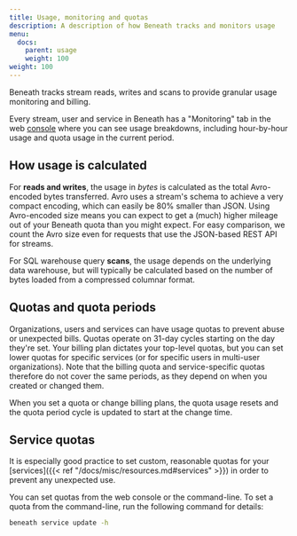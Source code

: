 ```yaml
---
title: Usage, monitoring and quotas
description: A description of how Beneath tracks and monitors usage
menu:
  docs:
    parent: usage
    weight: 100
weight: 100
---
```


Beneath tracks stream reads, writes and scans to provide granular usage monitoring and billing.

Every stream, user and service in Beneath has a "Monitoring" tab in the web [console](https://beneath.dev/?noredirect=1) where you can see usage breakdowns, including hour-by-hour usage and quota usage in the current period.

## How usage is calculated

For **reads and writes**, the usage in _bytes_ is calculated as the total Avro-encoded bytes transferred. Avro uses a stream's schema to achieve a very compact encoding, which can easily be 80% smaller than JSON. Using Avro-encoded size means you can expect to get a (much) higher mileage out of your Beneath quota than you might expect. For easy comparison, we count the Avro size even for requests that use the JSON-based REST API for streams.

For SQL warehouse query **scans**, the usage depends on the underlying data warehouse, but will typically be calculated based on the number of bytes loaded from a compressed columnar format.

## Quotas and quota periods

Organizations, users and services can have usage quotas to prevent abuse or unexpected bills. Quotas operate on 31-day cycles starting on the day they're set. Your billing plan dictates your top-level quotas, but you can set lower quotas for specific services (or for specific users in multi-user organizations). Note that the billing quota and service-specific quotas therefore do not cover the same periods, as they depend on when you created or changed them.

When you set a quota or change billing plans, the quota usage resets and the quota period cycle is updated to start at the change time.

## Service quotas

It is especially good practice to set custom, reasonable quotas for your [services]({{< ref "/docs/misc/resources.md#services" >}}) in order to prevent any unexpected use.

You can set quotas from the web console or the command-line. To set a quota from the command-line, run the following command for details:

```bash
beneath service update -h
```
